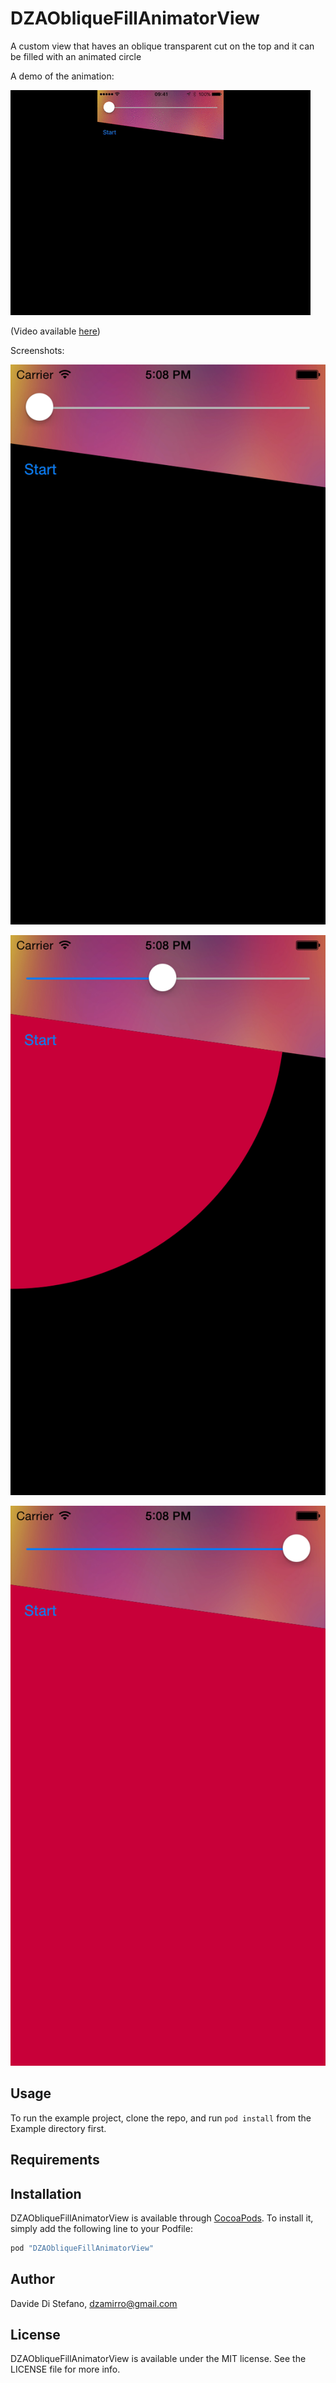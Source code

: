 # DZAObliqueFillAnimatorView

A custom view that haves an oblique transparent cut on the top and it can be filled with an animated circle

A demo of the animation:

![](https://raw.githubusercontent.com/Dzamir/DZAObliqueFillAnimatorView/master/demo.gif)

(Video available [here](https://raw.githubusercontent.com/Dzamir/DZAObliqueFillAnimatorView/master/demo.mp4))

Screenshots:

![](https://raw.githubusercontent.com/Dzamir/DZAObliqueFillAnimatorView/master/1.png)

![](https://raw.githubusercontent.com/Dzamir/DZAObliqueFillAnimatorView/master/2.png)

![](https://raw.githubusercontent.com/Dzamir/DZAObliqueFillAnimatorView/master/3.png)


## Usage

To run the example project, clone the repo, and run `pod install` from the Example directory first.

## Requirements

## Installation

DZAObliqueFillAnimatorView is available through [CocoaPods](http://cocoapods.org). To install
it, simply add the following line to your Podfile:

```ruby
pod "DZAObliqueFillAnimatorView"
```

## Author

Davide Di Stefano, dzamirro@gmail.com

## License

DZAObliqueFillAnimatorView is available under the MIT license. See the LICENSE file for more info.
